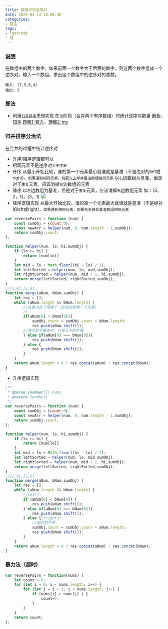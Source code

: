 ```yaml
---
title: 数组中的逆序对
date: 2020-03-14 18:06:48
categories:
- 算法
tags:
- leetcode
- 题
---
```


### [说明](https://leetcode-cn.com/problems/shu-zu-zhong-de-ni-xu-dui-lcof/)
在数组中的两个数字，如果前面一个数字大于后面的数字，则这两个数字组成一个逆序对。输入一个数组，求出这个数组中的逆序对的总数。
<!-- more -->

```
输入: [7,5,6,4]
输出: 5
```

### 算法
* 利用[`归并排序`](/2020/03/20/mergeSort/)思想实现
在`治`阶段（合并两个有序数组）时统计逆序对数量
[解析-知乎](https://zhuanlan.zhihu.com/p/66115731)
[题解1-官方](https://leetcode-cn.com/problems/shu-zu-zhong-de-ni-xu-dui-lcof/solution/shu-zu-zhong-de-ni-xu-dui-by-leetcode-solution/)、[理解2-my](https://leetcode-cn.com/problems/shu-zu-zhong-de-ni-xu-dui-lcof/solution/gui-bing-pai-xu-si-xiang-shi-xian-tong-ji-ni-xu-du/)

### 归并排序分治法
在合并的过程中统计逆序对
* 升序/降序逻辑都可以
* 相同元素不是逆序对`大于才是`
* 升序
    从最小开始比较，谁的第一个元素最小就谁就是基准（不是绝对的left或right)，`如果遇到相同元素，则要先去掉非基准数组相同元素`
  以`右`边数组为基准，但是对于`重复`元素，应该消掉`左`边数组的元素
* 降序
  以`左`边数组为基准，但是对于`重复`元素，应该消掉`右`边数组元素
  如：[3，2，1]，[3，1]
![](https://s1.ax1x.com/2020/05/07/Ye7sSO.jpg)
* 降序逻辑实现
    从最大开始比较，谁的第一个元素最大就谁就是基准（不是绝对的left或right)，`如果遇到相同元素，则要先去掉非基准数组相同元素`
```javascript
var reversePairs = function (num) {
    const sumObj = {count:0};
    const newArr = helper(num, 0, num.length - 1,sumObj);
    return sumObj.count;
};

function helper(num, lo, hi,sumObj) {
    if (lo >= hi) {
        return [num[lo]]
    }
    let mid = lo + Math.floor((hi - lo) / 2);
    let leftSorted = helper(num, lo, mid,sumObj);
    let rightSorted = helper(num, mid + 1, hi,sumObj);
    return merge(leftSorted, rightSorted,sumObj);
}
//[1,8],[2,9]
function merge(aNum, bNum,sumObj) {
    let res = [];
    while (aNum.length && bNum.length) {
        //这里决定了用哪个（比较的是第一个元素）
        //
        if(aNum[0] > bNum[0]){
            sumObj.count = sumObj.count + bNum.length;
            res.push(aNum.shift());
        //等于的不算逆对，只有大于的才算
        } else if(aNum[0] === bNum[0]){
            res.push(bNum.shift());
        } else {
            res.push(bNum.shift());
        }
    }
    return aNum.length > 0 ? res.concat(aNum) : res.concat(bNum);
}

```
* 升序逻辑实现
```javascript
/**
 * @param {number[]} nums
 * @return {number}
 */
var reversePairs = function (num) {
    const sumObj = {count:0};
    const newArr = helper(num, 0, num.length - 1,sumObj);
    return sumObj.count;
};

function helper(num, lo, hi,sumObj) {
    if (lo >= hi) {
        return [num[lo]]
    }
    let mid = lo + Math.floor((hi - lo) / 2);
    let leftSorted = helper(num, lo, mid,sumObj);
    let rightSorted = helper(num, mid + 1, hi,sumObj);
    return merge(leftSorted, rightSorted,sumObj);
}
//[1,8],[2,9]
function merge(aNum, bNum,sumObj) {
    let res = [];
    while (aNum.length && bNum.length) {
        //left小
        if (aNum[0] < bNum[0]) {
            res.push(aNum.shift());
        } else if(aNum[0] === bNum[0]){
            res.push(aNum.shift());
        } else {//right小
            //因为是升序
            sumObj.count = sumObj.count + aNum.length;
            res.push(bNum.shift());
        }
    }
    return aNum.length > 0 ? res.concat(aNum) : res.concat(bNum);
}
```

### 暴力法（超时)
```javascript
var reversePairs = function(nums) {
    let count = 0;
    for (let i = 0; i < nums.length; i++) {
        for (let j = i + 1; j < nums.length; j++) {
            if (nums[i] > nums[j] ) {
                count++;
            }
        }
    }
    return count;
};
```

